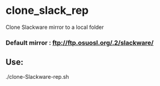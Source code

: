 # clone_slack_rep
Clone Slackware mirror to a local folder

### Default mirror : ftp://ftp.osuosl.org/.2/slackware/

## Use:
 ./clone-Slackware-rep.sh
 
